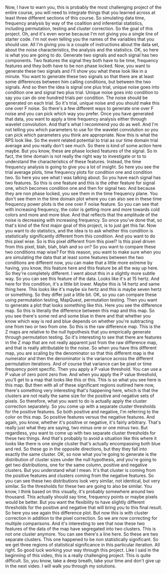  Now, I have to warn you, this is probably the most challenging project of the entire course, you will need to integrate things that you learned across at least three different sections of this course. So simulating data time, frequency analysis by way of the coalition and inferential statistics, including permutation, testing and cluster correction. So the goal of this project. Oh, and it's even worse because I'm not giving you a single line of starter code. I'm not even telling you the names of the variables that you should use. All I'm giving you is a couple of instructions about the data set, about the noise characteristics, the analysis and the statistics. OK, so here is what you are going to do. Generate two signals and each signal has two components. Two features the signal they both have to be time, frequency features and they both have to be non phase locked. Now, you want to generate these two signals and I'll show you what these look like in a minute. You want to generate these two signals so that there are at least some differences between him calling conditions, but between the two signals. And so then the idea is signal one plus trial, unique noise goes into condition one and signal two plus trial. Unique noise goes into condition to say you can do one hundred trials per condition. The noise should be generated on each trial. So it's trial, unique noise and you should make this one over F noise. So there's a few different ways to generate one over F noise and you can pick which way you prefer. Once you have generated that data, you want to apply a time frequency analysis either through wavelet convolution. And that's what I recommend you do as well. And I'm not telling you which parameters to use for the wavelet convolution so you can pick which parameters you think are appropriate. Now this is what the RPS look like. So the event related potential to trial as our time domain trial average and you really don't see much. So there is kind of some action here maybe. But you know, these are phase locked features of the signal. So in fact, the time domain is not really the right way to investigate or to to understand the characteristics of these features. Instead, the time frequency analysis is going to give you a lot of insight. So here you see the trial average plots, time frequency plots for condition one and condition two. So here you see what I was talking about. So you have each signal has two features. So this is one feature and this is the other feature for signal one, which becomes condition one and then for signal two. And because they are non phase locked, you see them in the time frequency plane. You don't see them in the time domain plot where you can also see in these time frequency power plots is the one over F noise feature. So you can see that with increasing frequency, the color is getting more and more towards cold colors and more and more blue. And that reflects that the amplitude of the noise is decreasing with increasing frequency. So once you've done that, so that's kind of the first major goal of this project, is to just get this far. Now you want to do statistics, and the idea is to ask whether this condition is statistically significantly different from this condition. And you want to do this pixel wise. So is this pixel different from this pixel? Is this pixel driven from this pixel, blah, blah, blah and so on? So you want to compare these two conditions map wise? For this reason, you want to make sure when you are simulating the data that at least some features between the two conditions are different now, you can make that a little more extreme by having, you know, this feature here and this feature be all the way up here. So they're completely different. I went about this in a slightly more subtle way. So you can see this feature of the data. Looks like it's at 15 hertz. And here for this condition, it's a little bit lower. Maybe this is 14 hertz and same thing here. This looks like it's maybe six hertz and this is maybe seven hertz or something. So they differ just a little bit. OK, so you can compare these using permutation testing, MapQuest, permutation testing. Then you want to generate a plot that looks something like this. Here you see the difference map. So this is literally the difference between this map and this map. So you see there's some red and some blue in there and that whether you know which way is red and blue depends on whether you're subtracting one from two or two from one. So this is the raw difference map. This is the Z maps are relative to the null hypothesis that you empirically generate through permutation testing. So it's interesting to see that there are features in the Z map that are not really apparent just from the raw difference map, and that is really attributable to the noise. So when you have this different map, you are scaling by the denominator so that this different map is the numerator and then the denominator is the variance across the different permutation iterations. And of course that variance can be pixel or time frequency point specific. Then you apply a P value threshold. You can use a P value of zero point zero five. And when you apply the P value threshold, you'll get to a map that looks like this or this. This is so what you see here is this map. But then with all of these significant regions outlined here now, there's something very interesting that's happening here, which is that the clusters are not really the same size for the positive and negative sets of pixels. So therefore, what you want to do is actually apply the cluster correction separately. So you come up with a separate cluster thresholds for the positive features. So both positive and negative, I'm referring to the color on this map. So positive features versus the negative features. And again, you know, whether it's positive or negative, it's fairly arbitrary. That's really just what they are saying, two minus one or one minus two. But regardless, you want to come up with two separate cluster thresholds for these two things. And that's probably to avoid a situation like this where it looks like there is one single cluster that's actually encompassing both blue and red. So these go in the opposite directions, but they they fall into exactly the same cluster. OK, so now what you're going to generate is the distribution of cluster sizes under the null hypothesis, and you're going to get two distributions, one for the same column, positive and negative clusters. But you understand what I mean. It's that cluster is coming from the positive features and clusters coming from the negative features. So you can see these two distributions look very similar, not identical, but very similar. So the thresholds for these two are going to also be similar. You know, I think based on this visually, it's probably somewhere around two thousand. This actually should say time, frequency points or maybe pixels would be better. But you want the flexibility to have slightly different thresholds for the positive and negative that will bring you to this final result. So here you see again this difference plot. But now this is with cluster correction in addition to the pixel correction. So we are now correcting for multiple comparisons. And it's interesting to see that now these two features of the data of the map have segregated into two clusters. This is not one cluster anymore. You can see there's a line here. So these are two separate clusters. This one happened to be non statistically significant. So we get three regions of statistical significance in this particular iteration. All right. So good luck working your way through this project. Like I said in the beginning of this video, this is a really challenging project. This is quite difficult. So, you know, take a deep breath, take your time and don't give up in the next video. I will walk you through my solutions.